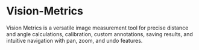 # Vision-Metrics
Vision Metrics is a versatile image measurement tool for precise distance and angle calculations, calibration, custom annotations, saving results, and intuitive navigation with pan, zoom, and undo features.
